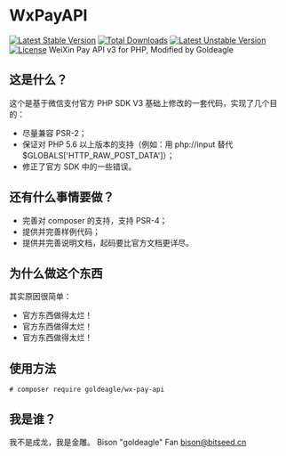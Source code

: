 # WxPayAPI
[![Latest Stable Version](https://poser.pugx.org/goldeagle/wx-pay-api/v/stable)](https://packagist.org/packages/goldeagle/wx-pay-api)
[![Total Downloads](https://poser.pugx.org/goldeagle/wx-pay-api/downloads)](https://packagist.org/packages/goldeagle/wx-pay-api)
[![Latest Unstable Version](https://poser.pugx.org/goldeagle/wx-pay-api/v/unstable)](https://packagist.org/packages/goldeagle/wx-pay-api)
[![License](https://poser.pugx.org/goldeagle/wx-pay-api/license)](https://packagist.org/packages/goldeagle/wx-pay-api)
WeiXin Pay API v3 for PHP, Modified by Goldeagle

## 这是什么？
这个是基于微信支付官方 PHP SDK V3 基础上修改的一套代码，实现了几个目的：
* 尽量兼容 PSR-2；
* 保证对 PHP 5.6 以上版本的支持（例如：用 php://input 替代 $GLOBALS['HTTP_RAW_POST_DATA']）；
* 修正了官方 SDK 中的一些错误。

## 还有什么事情要做？
* 完善对 composer 的支持，支持 PSR-4；
* 提供并完善样例代码；
* 提供并完善说明文档，起码要比官方文档更详尽。

## 为什么做这个东西
其实原因很简单：
* 官方东西做得太烂！
* 官方东西做得太烂！
* 官方东西做得太烂！

## 使用方法
`# composer require goldeagle/wx-pay-api`

## 我是谁？
我不是成龙，我是金雕。
Bison "goldeagle" Fan <bison@bitseed.cn>
